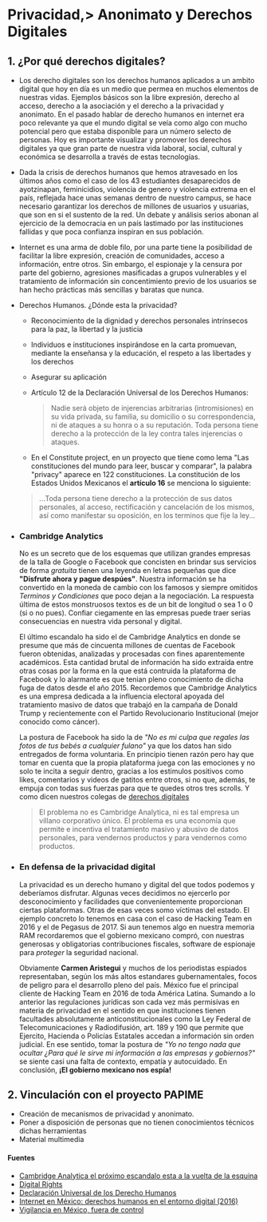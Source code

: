 # Privacidad,> Anonimato y Derechos Digitales
## 1. ¿Por qué derechos digitales?
  * Los derecho digitales son los derechos humanos aplicados a un ambito digital que hoy en día es un medio que permea en muchos elementos de nuestras vidas. Ejemplos básicos son la libre expresión, derecho al acceso, derecho a la asociación y el derecho a la privacidad y anonimato. En el pasado hablar de derecho humanos en internet era poco relevante ya que el mundo digital se veía como algo con mucho potencial pero que estaba disponible para un número selecto de personas. Hoy es importante visualizar y promover los derechos digitales ya que gran parte de nuestra vida laboral, social, cultural y económica se desarrolla a través de estas tecnologías.

  * Dada la crisis de derechos humanos que hemos atravesado en los últimos años como el caso de los 43 estudiantes desaparecidos de ayotzinapan, feminicidios, violencia de genero y violencia extrema en el país, reflejada hace unas semanas dentro de nuestro campus, se hace necesario garantizar los derechos de millones de usuarios y usuarias, que son en si el sustento de la red. Un debate y análisis serios abonan al ejercicio de la democracia en un país lastimado por las instituciones fallidas y que poca confianza inspiran en sus población.

  * Internet es una arma de doble filo, por una parte tiene la posibilidad de facilitar la libre expresión, creación de comunidades, acceso a información, entre otros. Sin embargo, el espionaje y la censura por parte del gobierno, agresiones masificadas a grupos vulnerables y el tratamiento de información sin concentimiento previo de los usuarios se han hecho prácticas más sencillas y baratas que nunca.

  * Derechos Humanos. ¿Dónde esta la privacidad?
	 * Reconocimiento de la dignidad y derechos personales intrínsecos para la paz, la libertad y la justicia
	 * Individuos e instituciones inspirándose en la carta promuevan, mediante la enseñansa y la educación, el respeto a las libertades y los derechos
	 * Asegurar su aplicación
	 * Artículo 12 de la Declaración Universal de los Derechos Humanos:
		> Nadie será objeto de injerencias arbitrarias (intromisiones) en su vida privada, su familia, su domicilio o su correspondencia, ni de ataques a su honra o a su reputación. Toda persona tiene derecho a la protección de la ley contra tales injerencias o ataques.

	* En el Constitute project, en un proyecto que tiene como lema  "Las constituciones del mundo para leer, buscar y comparar", la palabra "privacy" aparece en 122 constituciones. La constitución de los Estados Unidos Mexicanos el **artículo 16** se menciona lo siguiente:
	> ...Toda persona tiene derecho a la protección de sus datos personales, al acceso, rectificación y cancelación de los mismos, así como manifestar su oposición, en los terminos que fije la ley...

  * ### Cambridge Analytics
	No es un secreto que de los esquemas que utilizan grandes empresas de la talla de Google o Facebook que concisten en brindar sus servicios de forma *gratuita* tienen una leyenda en letras pequeñas que dice **"Disfrute ahora y pague despúes"**. Nuestra información se ha convertido en la moneda de cambio con los famosos y siempre omitidos *Terminos y Condiciones* que poco dejan a la negociación. La respuesta última de estos monstruosos textos es de un bit de longitud o sea 1 o 0 (si o no pues). Confiar ciegamente en las empresas puede traer serias consecuencias en nuestra vida personal y digital.

	El último escandalo ha sido el de Cambridge Analytics en donde se presume que más de cincuenta millones de cuentas de Facebook fueron obtenidas, analizadas y procesadas con fines aparentemente académicos. Esta cantidad brutal de información ha sido extraída entre otras cosas por la forma en la que está contruida la plataforma de Facebook y lo alarmante es que tenian pleno conocimiento de dicha fuga de datos desde el año 2015. Recordemos que Cambridge Analytics es una empresa dedicada a la influencia electoral apoyada del tratamiento masivo de datos que trabajó en la campaña de Donald Trump y recientemente con el Partido Revolucionario Institucional (mejor conocido como cáncer).

	La postura de Facebook ha sido la de *"No es mi culpa que regales las fotos de tus bebés a cualquier fulano"* ya que los datos han sido entregados de forma voluntaria. En principio tienen razón pero hay que tomar en cuenta que la propia plataforma juega con las emociones y no solo te incita a seguir dentro, gracias a los estimulos positivos como likes, comentarios y videos de gatitos entre otros, si no que, además, te empuja con todas sus fuerzas para que te quedes otros tres scrolls. Y como dicen nuestros colegas de [derechos digitales](derechosdigitales.org11978/cambridge-analytica-el-proximo-escandalo-esta-a-la-vuelta-de-la-esquina/)
	> El problema no es Cambridge Analytica, ni es tal empresa un villano corporativo único. El problema es una economía que permite e incentiva el tratamiento masivo y abusivo de datos personales, para vendernos productos y para vendernos como productos.

* ### En defensa de la privacidad digital
  La privacidad es un derecho humano y digital del que todos podemos y deberíamos disfrutar. Algunas veces decidimos no ejercerlo por desconocimiento y facilidades que convenientemente proporcionan ciertas plataformas. Otras de esas veces somo víctimas del estado. El ejemplo concreto lo tenemos en casa con el caso de Hacking Team en 2016 y el de Pegasus de 2017. Si aun tenemos algo en nuestra memoria RAM recordaremos que el gobierno mexicano compró, con nuestras generosas y obligatorias contribuciones fiscales, software de espionaje para *proteger* la seguridad nacional.

  Obviamente **Carmen Aristegui** y muchos de los periodistas espiados representaban, según los más altos estandares gubernamentales, focos de peligro para el desarrollo pleno del país. México fue el principal cliente de Hacking Team en 2016 de toda América Latina. Sumando a lo anterior las regulaciones jurídicas son cada vez más permisívas en materia de privacidad en el sentido en que instituciones tienen facultades absolutamente anticonstitucionales como la Ley Federal de Telecomunicaciones y Radiodifusión, art. 189 y 190 que permite que Ejercito, Hacienda o Policías Estatales accedan a información sin orden judicial. En ese sentido, tomar la postura de *"Yo no tengo nada que ocultar ¿Para qué le sirve mi información a las empresas y gobiernos?"* se siente casi una falta de contexto, empatía y autocuidado. En conclusión, **¡El gobierno mexicano nos espía!**

## 2. Vinculación con el proyecto PAPIME
 * Creación de mecanismos de privacidad y anonimato.
 * Poner a disposición de personas que no tienen conocimientos técnicos dichas herramientas
 * Material multimedia

#### Fuentes
* [Cambridge Analytica el próximo escandalo esta a la vuelta de la esquina](https://www.derechosdigitales.org/11978/cambridge-analytica-el-proximo-escandalo-esta-a-la-vuelta-de-la-esquina/)
* [Digital Rights](https://en.wikipedia.org/wiki/Digital_rights)
* [Declaración Universal de los Derecho Humanos](https://www.un.org/es/universal-declaration-human-rights/)
* [Internet en México: derechos humanos en el entorno digital (2016)](https://www.derechosdigitales.org/wp-content/uploads/Internet-en-Mx-2016.pdf)
* [Vigilancia en México, fuera de control](https://aristeguinoticias.com/1804/mexico/la-vigilancia-en-mexico-fuera-de-control-r3d/)
